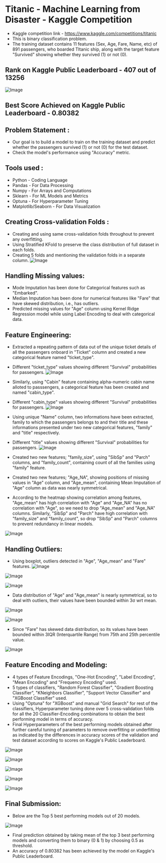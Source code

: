 # Titanic - Machine Learning from Disaster - Kaggle Competition
- Kaggle competition link - https://www.kaggle.com/competitions/titanic
- This is binary classification problem.
- The training dataset contains 11 features (Sex, Age, Fare, Name, etc) of 891 passengers, who boarded TItanic ship, along with the target feature "Survived" showing whether they survived (1) or not (0).

## Rank on Kaggle Public Leaderboard - 407 out of 13256

![Image](https://github.com/user-attachments/assets/2d120bb8-5ffe-4653-8cf2-22f08d4e3c86)

## Best Score Achieved on Kaggle Public Leaderboard - 0.80382

## Problem Statement :
- Our goal is to build a model to train on the training dataset and predict whether the passengers survived (1) or not (0) for the test dataset.
- Check the model's performance using "Accuracy" metric.

## Tools used :
- Python - Coding Language
- Pandas - For Data Processing
- Numpy - For Arrays and Computations
- Sklearn - For ML Models and Metrics
- Optuna - For Hyperparameter Tuning
- Matplotlib/Seaborn - For Data Visualization

## Creating Cross-validation Folds :
- Creating and using same cross-validation folds throughout to prevent any overfitting.
- Using Stratified KFold to preserve the class distribution of full dataset in each folds.
- Creating 5 folds and mentioning the validation folds in a separate column.
![Image](https://github.com/user-attachments/assets/d9e28151-110b-4b20-a859-a4714cf4700c)

## Handling Missing values:
- Mode Imputation has been done for Categorical features such as "Embarked".
- Median Imputation has been done for numerical features like "Fare" that have skewed distribution, i.e., has outliers.
- Predicted missing values for "Age" column using Kernel Ridge Regression model while using Label Encoding to deal with categorical data.

## Feature Engineering:
- Extracted a repeating pattern of data out of the unique ticket details of all the passengers onboard in "Ticket" column and created a new categorical feature named "ticket_type".
- Different "ticket_type" values showing different "Survival" probabilities for passengers.
![Image](https://github.com/user-attachments/assets/1ac5c2b8-a2fc-4bfb-9314-920f8e6f1540)

- Similarly, using "Cabin" feature containing alpha-numeric cabin name alloted to passsengers, a categorical feature has been created and named "cabin_type".
- Different "cabin_type" values showing different "Survival" probabilities for passengers.
![Image](https://github.com/user-attachments/assets/69534fd7-4756-4bac-9b37-20eae8cc6fef)

- Using unique "Name" column, two informations have been extracted, family to which the passengers belongs to and their title and these informations presented under two new categorical features, "family" and "title" respectively.
- Different "title" values showing different "Survival" probabilities for passengers.
![Image](https://github.com/user-attachments/assets/e8a3bade-1abd-4766-9b28-827b2d43c0bb)

- Created two new features; "family_size", using "SibSp" and "Parch" columns, and "family_count", containing count of all the families using "family" feature.
- Created two new features; "Age_NA", showing positions of missing values in "Age" column, and "Age_mean", containing Mean Imputation of "Age" column as data was nearly symmetrical.
- According to the heatmap showing correlation among features, "Age_mean" has high correlation with "Age" and "Age_NA" has no correlation with "Age", so we need to drop "Age_mean" and "Age_NA" columns. Similarly, "SibSp" and "Parch" have high correlation with "family_size" and "family_count", so drop "SibSp" and "Parch" columns to prevent redundancy in linear models.

![Image](https://github.com/user-attachments/assets/03df9dea-e15d-4ce2-b5ff-5b88b94f2bfb)

## Handling Outliers:
- Using boxplot, outliers detected in "Age", "Age_mean" and "Fare" features.
![Image](https://github.com/user-attachments/assets/2de31ad2-62b5-4ed8-963f-f90229aab96e)


![Image](https://github.com/user-attachments/assets/7fc4a3ed-0cb1-4697-92c1-c24e0da6517d)


![Image](https://github.com/user-attachments/assets/680c170a-83f0-4b38-8729-0d59816dd625)


- Data distribution of "Age" and "Age_mean" is nearly symmetrical, so to deal with outliers, their values have been bounded within 3σ wrt mean.

![Image](https://github.com/user-attachments/assets/38a660a0-15ff-485e-8ec6-9ee658936b04)

![Image](https://github.com/user-attachments/assets/066da803-b1b7-49c1-8220-5968aa0489b9)

- Since "Fare" has skewed data distribution, so its values have been bounded within 3IQR (Interquartile Range) from 75th and 25th percentile value.

![Image](https://github.com/user-attachments/assets/c7a68ddc-a20a-47a9-93b2-05e35a20eafe)

## Feature Encoding and Modeling:
- 4 types of Feature Encodings, "One-Hot Encoding", "Label Encoding", "Mean Encoding" and "Frequency Encoding" used.
- 5 types of classifiers, "Random Forest Classifier", "Gradient Boosting Classifier", "KNeighbors Classifier", "Support Vector Classifier" and "XGBoost Classifier" used.
- Using "Optuna" for "XGBoost" and manual "Grid Search" for rest of the classifiers, Hyperparameter tuning done  over 5 cross-validation folds for all the 20 Classifier-Encoding combinations to obtain the best performing model in terms of accuracy.
- Final Hyperparameters of the best performing models obtained after further careful tuning of parameters to remove overfitting or underfitting as indicated by the differences in accuracy scores of the validation and test dataset according to scores on Kaggle's Public Leaderboard.

![Image](https://github.com/user-attachments/assets/57068e2c-f97c-4c33-a304-37906fcfaa69)

![Image](https://github.com/user-attachments/assets/50ff5fac-b457-4e7c-ab62-8696be4b0f28)

![Image](https://github.com/user-attachments/assets/37467fcf-e705-4407-b8b5-7acb89c201b7)

![Image](https://github.com/user-attachments/assets/7310a9aa-8480-4b13-897d-86448fd48d2c)

![Image](https://github.com/user-attachments/assets/8a3f0a16-1622-449d-a2f2-54b1778316df)

## Final Submission:
- Below are the Top 5 best performing models out of 20 models.

![Image](https://github.com/user-attachments/assets/c24f6284-8e34-44e7-8bfa-eb4e318502d4)

- Final prediction obtained by taking mean of the top 3 best performing models and converting them to binary (0 & 1) by choosing 0.5 as threshold.
- An accuracy of 0.80382 has been achieved by the model on Kaggle's Public Leaderboard.
